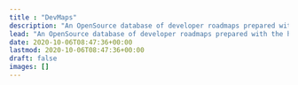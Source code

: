 ```yaml
---
title : "DevMaps"
description: "An OpenSource database of developer roadmaps prepared with the help of chatGPT."
lead: "An OpenSource database of developer roadmaps prepared with the help of chatGPT."
date: 2020-10-06T08:47:36+00:00
lastmod: 2020-10-06T08:47:36+00:00
draft: false
images: []
---
```

